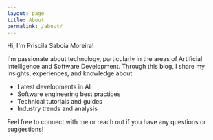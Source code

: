 ```yaml
---
layout: page
title: About
permalink: /about/
---
```


Hi, I'm Priscila Saboia Moreira!

I'm passionate about technology, particularly in the areas of Artificial Intelligence and Software Development. Through this blog, I share my insights, experiences, and knowledge about:

* Latest developments in AI
* Software engineering best practices
* Technical tutorials and guides
* Industry trends and analysis

Feel free to connect with me or reach out if you have any questions or suggestions!
